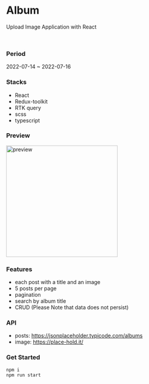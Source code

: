 # Album
Upload Image Application with React

<br />

### Period
2022-07-14 ~ 2022-07-16


### Stacks 
- React
- Redux-toolkit
- RTK query
- scss
- typescript


### Preview

<img width="300" alt="preview" src="https://user-images.githubusercontent.com/61894688/180165811-90ce1358-9338-443e-9859-a73872181017.png">

### Features

- each post with a title and an image
- 5 posts per page
- pagination
- search by album title
- CRUD (Please Note that data does not persist)

### API 
- posts: https://jsonplaceholder.typicode.com/albums
- image: https://place-hold.it/

### Get Started

```
npm i
npm run start
```




